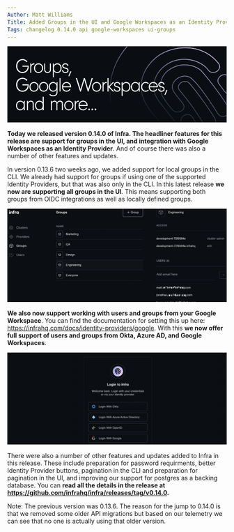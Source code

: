 ```yaml
---
Author: Matt Williams
Title: Added Groups in the UI and Google Workspaces as an Identity Provider, and more!
Tags: changelog 0.14.0 api google-workspaces ui-groups
---
```


![](/assets/img/changelog-0.14.0-hero.png)

**Today we released version 0.14.0 of Infra. The headliner features for this release are support for groups in the UI, and integration with Google Workspaces as an Identity Provider**. And of course there was also a number of other features and updates.

In version 0.13.6 two weeks ago, we added support for local groups in the CLI. We already had support for groups if using one of the supported Identity Providers, but that was also only in the CLI. In this latest release **we now are supporting all groups in the UI**. This means supporting both groups from OIDC integrations as well as locally defined groups.

![Groups in the UI](/assets/img/changelog-0.14.0-groups-ui.png)

**We also now support working with users and groups from your Google Workspace**. You can find the documentation for setting this up here: https://infrahq.com/docs/identity-providers/google. With this **we now offer full support of users and groups from Okta, Azure AD, and Google Workspaces**.

![Google Workspaces](/assets/img/changelog-0.14.0-more-ip.png)

There were also a number of other features and updates added to Infra in this release. These include preparation for password requirments, better Identity Provider buttons, pagination in the CLI and preparation for pagination in the UI, and improving our support for postgres as a backing database. You can **read all the details in the release at https://github.com/infrahq/infra/releases/tag/v0.14.0.**

Note: The previous version was 0.13.6. The reason for the jump to 0.14.0 is that we removed some older API migrations but based on our telemetry we can see that no one is actually using that older version.
